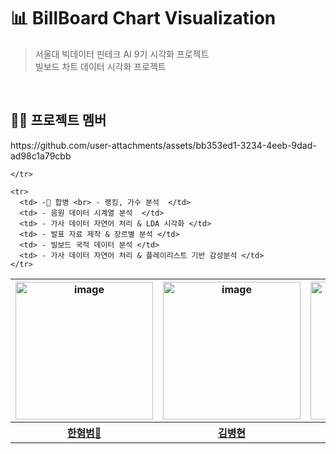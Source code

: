 # 📊 BillBoard Chart Visualization 
> 서울대 빅데이터 핀테크 AI 9기 시각화 프로젝트 <br>
빌보드 차트 데이터 시각화 프로젝트

<br>

## 🧑‍💻 프로젝트 멤버
<table>
  <thead>
    <tr>
      https://github.com/user-attachments/assets/bb353ed1-3234-4eeb-9dad-ad98c1a79cbb
      <th><img width="220" alt="image" src="https://github.com/user-attachments/assets/bb353ed1-3234-4eeb-9dad-ad98c1a79cbb"></th>
      <th><img width="220" alt="image" src="https://github.com/user-attachments/assets/bb353ed1-3234-4eeb-9dad-ad98c1a79cbb"></th>
      <th><img width="220" alt="image" src="https://github.com/user-attachments/assets/bb353ed1-3234-4eeb-9dad-ad98c1a79cbb"></th>
      <th><img width="220" alt="image" src="https://github.com/user-attachments/assets/bb353ed1-3234-4eeb-9dad-ad98c1a79cbb"></th>
      <th><img width="220" alt="image" src="https://github.com/user-attachments/assets/bb353ed1-3234-4eeb-9dad-ad98c1a79cbb"></th>
      <th><img width="220" alt="image" src="https://github.com/user-attachments/assets/bb353ed1-3234-4eeb-9dad-ad98c1a79cbb"></th>
      
    </tr>
  </thead>
  <tbody>
    <tr>
      <th><a href="https://github.com/kimhaech">한혐범👑</a></th>
      <th><a href="https://github.com/C0012S">김병현</a></th>
      <th><a href="https://github.com/Jieun714">박준희</a></th>
      <th><a href="https://github.com/Jieun714">이지환</a></th>
      <th><a href="https://github.com/JZU0">정한직</a></th>
      <th><a href="https://github.com/chososo">조하영</a></th>
    </tr>

    <tr>
      <td> - 합병 <br> - 랭킹, 가수 분석  </td>
      <td> - 음원 데이터 시계열 분석  </td>
      <td> - 가사 데이터 자연어 처리 & LDA 시각화 </td>
      <td> - 발표 자료 제작 & 장르별 분석 </td>
      <td> - 빌보드 국적 데이터 분석 </td>
      <td> - 가사 데이터 자연어 처리 & 플레이리스트 기반 감성분석 </td>
    </tr>
  </tbody>
</table>

<br>
